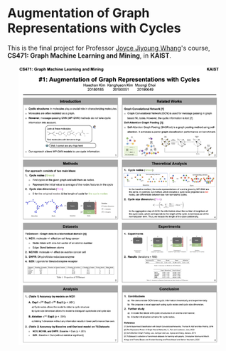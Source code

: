 # Augmentation of Graph Representations with Cycles
This is the final project for Professor [Joyce Jiyoung Whang](https://bdi-lab.kaist.ac.kr/)'s course, **CS471: Graph Machine Learning and Mining**, in **KAIST**.

<p align="center">
  <img src="images/poster.png" width="90%" alt="Figure">
</p>
